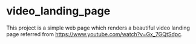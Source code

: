 # video_landing_page
This project is a simple web page which renders a beautiful video landing page referred from https://www.youtube.com/watch?v=Gx_7GQtSdpc.
